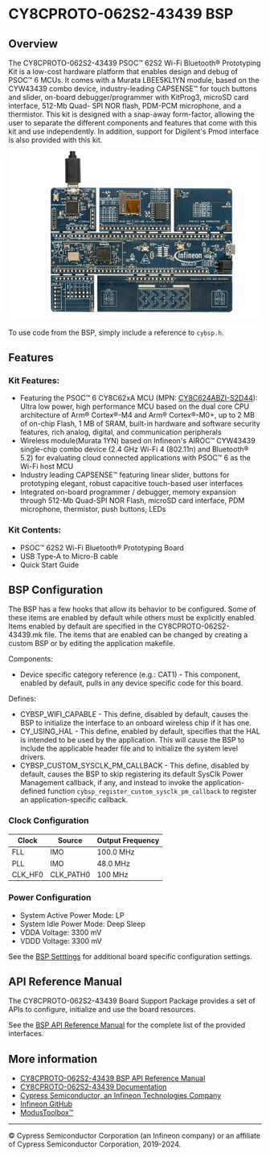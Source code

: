 # CY8CPROTO-062S2-43439 BSP

## Overview

The CY8CPROTO-062S2-43439 PSOC™ 62S2 Wi-Fi Bluetooth® Prototyping Kit is a low-cost hardware platform that enables design and debug of PSOC™ 6 MCUs. It comes with a Murata LBEE5KL1YN module, based on the CYW43439 combo device, industry-leading CAPSENSE™ for touch buttons and slider, on-board debugger/programmer with KitProg3, microSD card interface, 512-Mb Quad- SPI NOR flash, PDM-PCM microphone, and a thermistor. This kit is designed with a snap-away form-factor, allowing the user to separate the different components and features that come with this kit and use independently. In addition, support for Digilent's Pmod interface is also provided with this kit.

![](docs/html/board.png)

To use code from the BSP, simply include a reference to `cybsp.h`.

## Features

### Kit Features:

* Featuring the PSOC™ 6 CY8C62xA MCU (MPN: [CY8C624ABZI-S2D44](https://www.infineon.com/cms/en/product/microcontroller/32-bit-psoc-arm-cortex-microcontroller/psoc-6-32-bit-arm-cortex-m4-mcu/cy8c624abzi-s2d44/)): Ultra low power, high performance MCU based on the dual core CPU architecture of Arm® Cortex®-M4 and Arm® Cortex®-M0+, up to 2 MB of on-chip Flash, 1 MB of SRAM, built-in hardware and software security features, rich analog, digital, and communication peripherals
* Wireless module(Murata 1YN) based on Infineon's AIROC™ CYW43439 single-chip combo device (2.4 GHz Wi-Fi 4 (802.11n) and Bluetooth® 5.2) for evaluating cloud connected applications with PSOC™ 6 as the Wi-Fi host MCU
* Industry leading CAPSENSE™ featuring linear slider, buttons for prototyping elegant, robust capacitive touch-based user interfaces
* Integrated on-board programmer / debugger, memory expansion through 512-Mb Quad-SPI NOR Flash, microSD card interface, PDM microphone, thermistor, push buttons, LEDs

### Kit Contents:

* PSOC™ 62S2 Wi-Fi Bluetooth® Prototyping Board
* USB Type-A to Micro-B cable
* Quick Start Guide

## BSP Configuration

The BSP has a few hooks that allow its behavior to be configured. Some of these items are enabled by default while others must be explicitly enabled. Items enabled by default are specified in the CY8CPROTO-062S2-43439.mk file. The items that are enabled can be changed by creating a custom BSP or by editing the application makefile.

Components:
* Device specific category reference (e.g.: CAT1) - This component, enabled by default, pulls in any device specific code for this board.

Defines:
* CYBSP_WIFI_CAPABLE - This define, disabled by default, causes the BSP to initialize the interface to an onboard wireless chip if it has one.
* CY_USING_HAL - This define, enabled by default, specifies that the HAL is intended to be used by the application. This will cause the BSP to include the applicable header file and to initialize the system level drivers.
* CYBSP_CUSTOM_SYSCLK_PM_CALLBACK - This define, disabled by default, causes the BSP to skip registering its default SysClk Power Management callback, if any, and instead to invoke the application-defined function `cybsp_register_custom_sysclk_pm_callback` to register an application-specific callback.

### Clock Configuration

| Clock    | Source    | Output Frequency |
|----------|-----------|------------------|
| FLL      | IMO       | 100.0 MHz        |
| PLL      | IMO       | 48.0 MHz         |
| CLK_HF0  | CLK_PATH0 | 100 MHz          |

### Power Configuration

* System Active Power Mode: LP
* System Idle Power Mode: Deep Sleep
* VDDA Voltage: 3300 mV
* VDDD Voltage: 3300 mV

See the [BSP Setttings][settings] for additional board specific configuration settings.

## API Reference Manual

The CY8CPROTO-062S2-43439 Board Support Package provides a set of APIs to configure, initialize and use the board resources.

See the [BSP API Reference Manual][api] for the complete list of the provided interfaces.

## More information
* [CY8CPROTO-062S2-43439 BSP API Reference Manual][api]
* [CY8CPROTO-062S2-43439 Documentation](http://www.infineon.com/CY8CPROTO-062S2-43439)
* [Cypress Semiconductor, an Infineon Technologies Company](http://www.cypress.com)
* [Infineon GitHub](https://github.com/infineon)
* [ModusToolbox™](https://www.cypress.com/products/modustoolbox-software-environment)

[api]: https://infineon.github.io/TARGET_CY8CPROTO-062S2-43439/html/modules.html
[settings]: https://infineon.github.io/TARGET_CY8CPROTO-062S2-43439/html/md_bsp_settings.html

---
© Cypress Semiconductor Corporation (an Infineon company) or an affiliate of Cypress Semiconductor Corporation, 2019-2024.